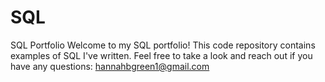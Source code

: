 # SQL
SQL Portfolio
Welcome to my SQL portfolio! This code repository contains examples of SQL I've written. Feel free to take a look and reach out if you have any questions: hannahbgreen1@gmail.com
